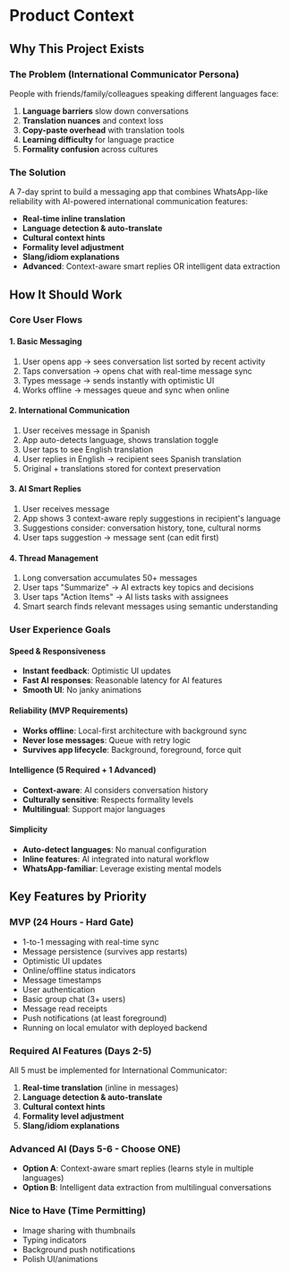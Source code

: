 # Product Context

## Why This Project Exists

### The Problem (International Communicator Persona)
People with friends/family/colleagues speaking different languages face:
1. **Language barriers** slow down conversations
2. **Translation nuances** and context loss
3. **Copy-paste overhead** with translation tools
4. **Learning difficulty** for language practice
5. **Formality confusion** across cultures

### The Solution
A 7-day sprint to build a messaging app that combines WhatsApp-like reliability with AI-powered international communication features:
- **Real-time inline translation**
- **Language detection & auto-translate**
- **Cultural context hints**
- **Formality level adjustment**
- **Slang/idiom explanations**
- **Advanced**: Context-aware smart replies OR intelligent data extraction

## How It Should Work

### Core User Flows

#### 1. Basic Messaging
1. User opens app → sees conversation list sorted by recent activity
2. Taps conversation → opens chat with real-time message sync
3. Types message → sends instantly with optimistic UI
4. Works offline → messages queue and sync when online

#### 2. International Communication
1. User receives message in Spanish
2. App auto-detects language, shows translation toggle
3. User taps to see English translation
4. User replies in English → recipient sees Spanish translation
5. Original + translations stored for context preservation

#### 3. AI Smart Replies
1. User receives message
2. App shows 3 context-aware reply suggestions in recipient's language
3. Suggestions consider: conversation history, tone, cultural norms
4. User taps suggestion → message sent (can edit first)

#### 4. Thread Management
1. Long conversation accumulates 50+ messages
2. User taps "Summarize" → AI extracts key topics and decisions
3. User taps "Action Items" → AI lists tasks with assignees
4. Smart search finds relevant messages using semantic understanding

### User Experience Goals

#### Speed & Responsiveness
- **Instant feedback**: Optimistic UI updates
- **Fast AI responses**: Reasonable latency for AI features
- **Smooth UI**: No janky animations

#### Reliability (MVP Requirements)
- **Works offline**: Local-first architecture with background sync
- **Never lose messages**: Queue with retry logic
- **Survives app lifecycle**: Background, foreground, force quit

#### Intelligence (5 Required + 1 Advanced)
- **Context-aware**: AI considers conversation history
- **Culturally sensitive**: Respects formality levels
- **Multilingual**: Support major languages

#### Simplicity
- **Auto-detect languages**: No manual configuration
- **Inline features**: AI integrated into natural workflow
- **WhatsApp-familiar**: Leverage existing mental models

## Key Features by Priority

### MVP (24 Hours - Hard Gate)
- 1-to-1 messaging with real-time sync
- Message persistence (survives app restarts)
- Optimistic UI updates
- Online/offline status indicators
- Message timestamps
- User authentication
- Basic group chat (3+ users)
- Message read receipts
- Push notifications (at least foreground)
- Running on local emulator with deployed backend

### Required AI Features (Days 2-5)
All 5 must be implemented for International Communicator:
1. **Real-time translation** (inline in messages)
2. **Language detection & auto-translate**
3. **Cultural context hints**
4. **Formality level adjustment**
5. **Slang/idiom explanations**

### Advanced AI (Days 5-6 - Choose ONE)
- **Option A**: Context-aware smart replies (learns style in multiple languages)
- **Option B**: Intelligent data extraction from multilingual conversations

### Nice to Have (Time Permitting)
- Image sharing with thumbnails
- Typing indicators
- Background push notifications
- Polish UI/animations
